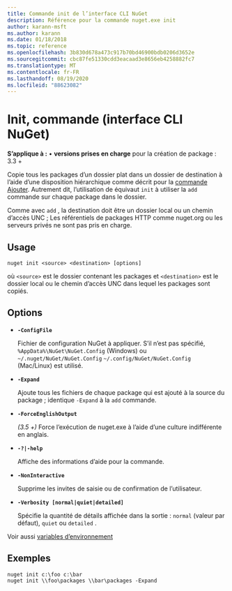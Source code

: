 ```yaml
---
title: Commande init de l’interface CLI NuGet
description: Référence pour la commande nuget.exe init
author: karann-msft
ms.author: karann
ms.date: 01/18/2018
ms.topic: reference
ms.openlocfilehash: 3b830d678a473c917b70bd46900bdb0206d3652e
ms.sourcegitcommit: cbc87fe51330cdd3eacaad3e8656eb4258882fc7
ms.translationtype: MT
ms.contentlocale: fr-FR
ms.lasthandoff: 08/19/2020
ms.locfileid: "88623082"
---
```

# <a name="init-command-nuget-cli"></a>Init, commande (interface CLI NuGet)

**S’applique à :** &bullet; **versions prises en charge** pour la création de package : 3.3 +

Copie tous les packages d’un dossier plat dans un dossier de destination à l’aide d’une disposition hiérarchique comme décrit pour la [commande Ajouter](cli-ref-add.md). Autrement dit, l’utilisation de équivaut `init` à utiliser la `add` commande sur chaque package dans le dossier.

Comme avec `add` , la destination doit être un dossier local ou un chemin d’accès UNC ; Les référentiels de packages HTTP comme nuget.org ou les serveurs privés ne sont pas pris en charge.

## <a name="usage"></a>Usage

```cli
nuget init <source> <destination> [options]
```

où `<source>` est le dossier contenant les packages et `<destination>` est le dossier local ou le chemin d’accès UNC dans lequel les packages sont copiés.

## <a name="options"></a>Options

- **`-ConfigFile`**

  Fichier de configuration NuGet à appliquer. S’il n’est pas spécifié, `%AppData%\NuGet\NuGet.Config` (Windows) ou `~/.nuget/NuGet/NuGet.Config` `~/.config/NuGet/NuGet.Config` (Mac/Linux) est utilisé.

- **`-Expand`**

  Ajoute tous les fichiers de chaque package qui est ajouté à la source du package ; identique `-Expand` à la `add` commande.

- **`-ForceEnglishOutput`**

  *(3.5 +)* Force l’exécution de nuget.exe à l’aide d’une culture indifférente en anglais.

- **`-?|-help`**

  Affiche des informations d’aide pour la commande.

- **`-NonInteractive`**

  Supprime les invites de saisie ou de confirmation de l’utilisateur.

- **`-Verbosity [normal|quiet|detailed]`**

  Spécifie la quantité de détails affichée dans la sortie : `normal` (valeur par défaut), `quiet` ou `detailed` .

Voir aussi [variables d’environnement](cli-ref-environment-variables.md)

## <a name="examples"></a>Exemples

```cli
nuget init c:\foo c:\bar
nuget init \\foo\packages \\bar\packages -Expand
```
